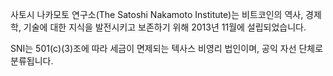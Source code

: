 사토시 나카모토 연구소(The Satoshi Nakamoto Institute)는 비트코인의 역사, 경제학, 기술에 대한 지식을 발전시키고 보존하기 위해 2013년 11월에 설립되었습니다.

SNI는 501(c)(3)조에 따라 세금이 면제되는 텍사스 비영리 법인이며, 공익 자선 단체로 분류됩니다.
